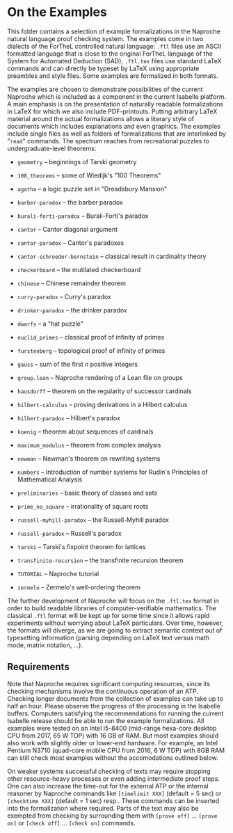 # On the Examples

This folder contains a selection of example formalizations in the Naproche
natural language proof checking system. The examples come in two dialects of the
ForTheL controlled natural language: `.ftl` files use an ASCII formatted
language that is close to the original ForTheL language of the System for
Automated Deduction (SAD); `.ftl.tex` files use standard LaTeX commands and can
directly be typeset by LaTeX using appropriate preambles and style files.
Some examples are formalized in both formats.

The examples are chosen to demonstrate possibilities of the current Naproche
which is included as a component in the current Isabelle platform. A main
emphasis is on the presentation of naturally readable formalizations in LaTeX
for which we also include PDF-printouts. Putting arbitrary LaTeX material around
the actual formalizations allows a literary style of documents which includes
explanations and even graphics. The examples include single files as well as
folders of formalizations that are interlinked by "`read`" commands. The
spectrum reaches from recreational puzzles to undergraduate-level theorems:

* `geometry` – beginnings of Tarski geometry

* `100_theorems` – some of Wiedijk's "100 Theorems"

* `agatha` – a logic puzzle set in "Dreadsbury Mansion"

* `barber-paradox` – the barber paradox

* `burali-forti-paradox` – Burali-Forti's paradox

* `cantor` – Cantor diagonal argument

* `cantor-paradox` – Cantor's paradoxes

* `cantor-schroeder-bernstein` – classical result in cardinality theory

* `checkerboard` – the mutilated checkerboard

* `chinese` – Chinese remainder theorem

* `curry-paradox` – Curry's paradox

* `drinker-paradox` – the drinker paradox

* `dwarfs` – a "hat puzzle"

* `euclid_primes` – classical proof of infinity of primes

* `furstenberg` – topological proof of infinity of primes

* `gauss` – sum of the first *n* positive integers

* `group.lean` – Naproche rendering of a Lean file on groups

* `hausdorff` – theorem on the regularity of successor cardinals

* `hilbert-calculus` – proving derivations in a Hilbert calculus

* `hilbert-paradox` – Hilbert's paradox

* `koenig` – theorem about sequences of cardinals

* `maximum_modulus` – theorem from complex analysis

* `newman` – Newman's theorem on rewriting systems

* `numbers` – introduction of number systems for Rudin's Principles of Mathematical Analysis

* `preliminaries` – basic theory of classes and sets

* `prime_no_square` – irrationality of square roots

* `russell-myhill-paradox` – the Russell-Myhill paradox

* `russell-paradox` – Russell's paradox

* `tarski` – Tarski's fixpoint theorem for lattices

* `transfinite-recursion` – the transfinite recursion theorem

* `TUTORIAL` – Naproche tutorial

* `zermelo` – Zermelo's well-ordering theorem

The further development of Naproche will focus on the `.ftl.tex` format in order
to build readable libraries of computer-verifiable mathematics. The classical
`.ftl` format will be kept up for some time since it allows rapid experiments
without worrying about LaTeX particulars. Over time, however, the formats will
diverge, as we are going to extract semantic context out of typesetting
information (parsing depending on LaTeX text versus math mode, matrix notation,
...).


## Requirements

Note that Naproche requires significant computing resources,
since its checking mechanisms involve the continuous operation of an ATP.
Checking longer documents from the collection of examples can take up to half an
hour.
Please observe the progress of the processing in the Isabelle buffers.
Computers satisfying the recommendations for running the current Isabelle
release should be able to run the example formalizations.
All examples were tested on an Intel i5-8400 (mid-range hexa-core desktop CPU
from 2017, 65 W TDP) with 16 GB of RAM.
But most examples should also work with slightly older or lower-end hardware.
For example, an Intel Pentium N3710 (quad-core mobile CPU from 2016, 6 W TDP)
with 8GB RAM can still check most examples without the accomodations outlined
below.

On weaker systems successful checking of texts may require stopping other
resource-heavy processes or even adding intermediate proof steps.
One can also increase the time-out for the external ATP
or the internal reasoner by Naproche commands like
`[timelimit XXX]` (default = 5 sec) or `[checktime XXX]` (default = 1 sec) resp..
These commands can be inserted into the formalization where required.
Parts of the text may also be exempted from checking by surrounding them with
`[prove off]` ... `[prove on]` or `[check off]` ... `[check on]` commands.
